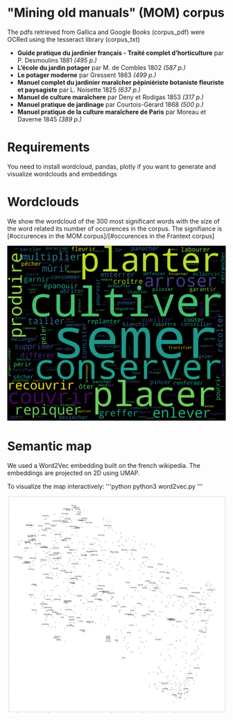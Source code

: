 # "Mining old manuals" (MOM) corpus

The pdfs retrieved from Gallica and Google Books (corpus_pdf) were OCRed using the tesseract library (corpus_txt)

- **Guide pratique du jardinier français - Traité complet d’horticulture** par P. Desmoulins 1881 *(495 p.)*
- **L’école du jardin potager** par M. de Combles 1802 *(587 p.)*
- **Le potager moderne** par Gressent 1863 *(499 p.)*
- **Manuel complet du jardinier maraîcher pépiniériste botaniste fleuriste et paysagiste** par L. Noisette 1825 *(637 p.)*
- **Manuel de culture maraîchere** par Deny et Rodigas 1853 *(317 p.)*
- **Manuel pratique de jardinage** par Courtois-Gérard 1868 *(500 p.)*
- **Manuel pratique de la culture maraîchere de Paris** par Moreau et Daverne 1845 *(389 p.)*


# Requirements

You need to install wordcloud, pandas, plotly if you want to generate and visualize wordclouds and embeddings

# Wordclouds

We show the wordcloud of the 300 most significant words with the size of the word related its number of occurences in the corpus. The signifiance is [#occurences in the MOM corpus]/[#occurences in the Frantext corpus]

![MOM_freq_verbs_sorted_tfidf](figs/MOM_freq_verbs_sorted_tfidf.png?raw=true "300 most significant words with the size of the word related its number of occurences in the corpus. The signifiance is [#occurences in the MOM corpus]/[#occurences in the Frantext corpus]")

# Semantic map

We used a Word2Vec embedding built on the french wikipedia. The embeddings are projected on 2D using UMAP. 

To visualize the map interactively:
'''python
python3 word2vec.py
'''

![UMAP w2vec](figs/embed_verbs.png?raw=true "2d visualization of the embedding of verbs in MOM corpus")
